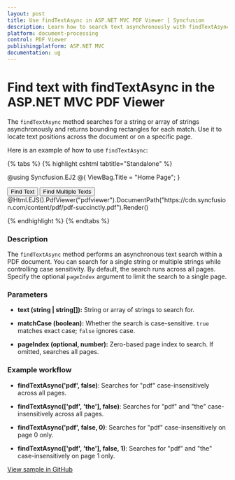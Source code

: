 ```yaml
---
layout: post
title: Use findTextAsync in ASP.NET MVC PDF Viewer | Syncfusion
description: Learn how to search text asynchronously with findTextAsync in the Syncfusion ASP.NET MVC PDF Viewer and retrieve match bounds.
platform: document-processing
control: PDF Viewer
publishingplatform: ASP.NET MVC
documentation: ug
---
```


# Find text with findTextAsync in the ASP.NET MVC PDF Viewer

The `findTextAsync` method searches for a string or array of strings asynchronously and returns bounding rectangles for each match. Use it to locate text positions across the document or on a specific page.

Here is an example of how to use `findTextAsync`:

{% tabs %}
{% highlight cshtml tabtitle="Standalone" %}

@using Syncfusion.EJ2
@{
    ViewBag.Title = "Home Page";
}

<div>
    <!-- Render PDF Viewer -->
    <button id="findTextBtn" onclick="findText()">Find Text</button>
    <button id="findTextsBtn" onclick="findTexts()">Find Multiple Texts</button>
    @Html.EJS().PdfViewer("pdfviewer").DocumentPath("https://cdn.syncfusion.com/content/pdf/pdf-succinctly.pdf").Render()
</div>

<!-- Ensure necessary Syncfusion scripts and styles are included -->
<script src="https://cdn.syncfusion.com/ej2/29.1.33/dist/ej2.min.js"></script>
<script type="text/javascript">

    function findText() {
        var viewer = document.getElementById('pdfviewer').ej2_instances[0];
        // Search for a single text ('pdf') across all pages (case insensitive)
        viewer.textSearchModule.findTextAsync('pdf', false).then(function (res) {
            console.log(res);  // Log the search results
        });
    }
    function findTexts() {
        var viewer = document.getElementById('pdfviewer').ej2_instances[0];
        // Search for multiple texts (['pdf', 'the']) across all pages (case insensitive)
        viewer.textSearchModule.findTextAsync(['pdf', 'the'], false).then(function (res) {
            console.log(res);  // Log the search results
        });
    }
</script>

{% endhighlight %}
{% endtabs %}

### Description

The `findTextAsync` method performs an asynchronous text search within a PDF document. You can search for a single string or multiple strings while controlling case sensitivity. By default, the search runs across all pages. Specify the optional `pageIndex` argument to limit the search to a single page.

### Parameters

- **text (string | string[]):** String or array of strings to search for.

- **matchCase (boolean):** Whether the search is case-sensitive. `true` matches exact case; `false` ignores case.

- **pageIndex (optional, number):** Zero-based page index to search. If omitted, searches all pages.

### Example workflow

- **findTextAsync('pdf', false)**: Searches for "pdf" case-insensitively across all pages.

- **findTextAsync(['pdf', 'the'], false)**: Searches for "pdf" and "the" case-insensitively across all pages.

- **findTextAsync('pdf', false, 0)**: Searches for "pdf" case-insensitively on page 0 only.

- **findTextAsync(['pdf', 'the'], false, 1)**: Searches for "pdf" and "the" case-insensitively on page 1 only.

[View sample in GitHub](https://github.com/SyncfusionExamples/mvc-pdf-viewer-examples/tree/master/How%20to)
